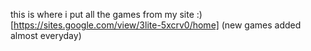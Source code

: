 this is where i put all the games from my site :) [https://sites.google.com/view/3lite-5xcrv0/home]
(new games added almost everyday)
